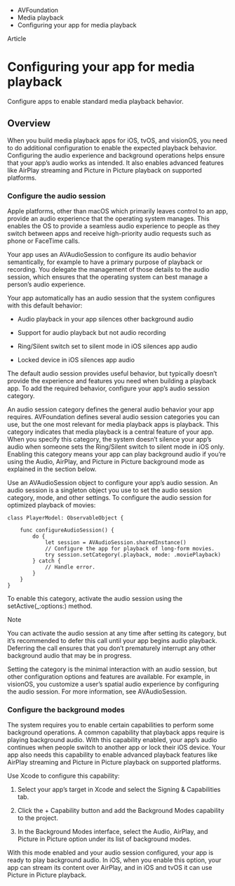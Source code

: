 

- AVFoundation
- Media playback
-  Configuring your app for media playback 

Article

# Configuring your app for media playback

Configure apps to enable standard media playback behavior.

## Overview

When you build media playback apps for iOS, tvOS, and visionOS, you need to do additional configuration to enable the expected playback behavior. Configuring the audio experience and background operations helps ensure that your app’s audio works as intended. It also enables advanced features like AirPlay streaming and Picture in Picture playback on supported platforms.

### Configure the audio session

Apple platforms, other than macOS which primarily leaves control to an app, provide an audio experience that the operating system manages. This enables the OS to provide a seamless audio experience to people as they switch between apps and receive high-priority audio requests such as phone or FaceTime calls.

Your app uses an AVAudioSession to configure its audio behavior semantically, for example to have a primary purpose of playback or recording. You delegate the management of those details to the audio session, which ensures that the operating system can best manage a person’s audio experience.

Your app automatically has an audio session that the system configures with this default behavior:

- Audio playback in your app silences other background audio

- Support for audio playback but not audio recording

- Ring/Silent switch set to silent mode in iOS silences app audio

- Locked device in iOS silences app audio

The default audio session provides useful behavior, but typically doesn’t provide the experience and features you need when building a playback app. To add the required behavior, configure your app’s audio session category.

An audio session category defines the general audio behavior your app requires. AVFoundation defines several audio session categories you can use, but the one most relevant for media playback apps is playback. This category indicates that media playback is a central feature of your app. When you specify this category, the system doesn’t silence your app’s audio when someone sets the Ring/Silent switch to silent mode in iOS only. Enabling this category means your app can play background audio if you’re using the Audio, AirPlay, and Picture in Picture background mode as explained in the section below.

Use an AVAudioSession object to configure your app’s audio session. An audio session is a singleton object you use to set the audio session category, mode, and other settings. To configure the audio session for optimized playback of movies:

```
class PlayerModel: ObservableObject {

    func configureAudioSession() {
        do {
            let session = AVAudioSession.sharedInstance()
            // Configure the app for playback of long-form movies.
            try session.setCategory(.playback, mode: .moviePlayback)
        } catch {
            // Handle error.
        }
    }
}
```

To enable this category, activate the audio session using the setActive(_:options:) method.

Note

You can activate the audio session at any time after setting its category, but it’s recommended to defer this call until your app begins audio playback. Deferring the call ensures that you don’t prematurely interrupt any other background audio that may be in progress.

Setting the category is the minimal interaction with an audio session, but other configuration options and features are available. For example, in visionOS, you customize a user’s spatial audio experience by configuring the audio session. For more information, see AVAudioSession.

### Configure the background modes

The system requires you to enable certain capabilities to perform some background operations. A common capability that playback apps require is playing background audio. With this capability enabled, your app’s audio continues when people switch to another app or lock their iOS device. Your app also needs this capability to enable advanced playback features like AirPlay streaming and Picture in Picture playback on supported platforms.

Use Xcode to configure this capability:

1.  Select your app’s target in Xcode and select the Signing & Capabilities tab.

2.  Click the + Capability button and add the Background Modes capability to the project.

3.  In the Background Modes interface, select the Audio, AirPlay, and Picture in Picture option under its list of background modes.

With this mode enabled and your audio session configured, your app is ready to play background audio. In iOS, when you enable this option, your app can stream its content over AirPlay, and in iOS and tvOS it can use Picture in Picture playback.

